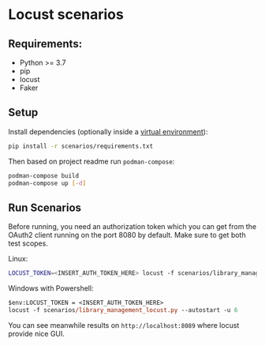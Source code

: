 # Locust scenarios

## Requirements:

- Python >= 3.7
- pip
- locust
- Faker

## Setup

Install dependencies (optionally inside
a [virtual environment](https://docs.python.org/3/library/venv.html)):

```sh
pip install -r scenarios/requirements.txt
```

Then based on project readme run `podman-compose`:

```sh
podman-compose build
podman-compose up [-d]
```

## Run Scenarios

Before running, you need an authorization token which you can get from the
OAuth2 client running on the port 8080 by default. Make sure to get both test
scopes.

Linux:
```sh
LOCUST_TOKEN=<INSERT_AUTH_TOKEN_HERE> locust -f scenarios/library_management_locust.py --autostart -u 6
```

Windows with Powershell:
```ps
$env:LOCUST_TOKEN = <INSERT_AUTH_TOKEN_HERE>
locust -f scenarios/library_management_locust.py --autostart -u 6
```


You can see meanwhile results on `http://localhost:8089` where locust provide
nice GUI.
